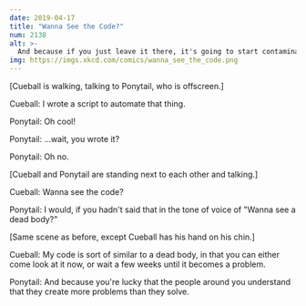 ```yaml
---
date: 2019-04-17
title: "Wanna See the Code?"
num: 2138
alt: >-
  And because if you just leave it there, it's going to start contaminating things downstream even if no one touches it directly.
img: https://imgs.xkcd.com/comics/wanna_see_the_code.png
---
```

[Cueball is walking, talking to Ponytail, who is offscreen.]

Cueball: I wrote a script to automate that thing.

Ponytail: Oh cool!

Ponytail: ...wait, you wrote it?

Ponytail: Oh no.

[Cueball and Ponytail are standing next to each other and talking.]

Cueball: Wanna see the code?

Ponytail: I would, if you hadn't said that in the tone of voice of "Wanna see a dead body?"

[Same scene as before, except Cueball has his hand on his chin.]

Cueball: My code is sort of similar to a dead body, in that you can either come look at it now, or wait a few weeks until it becomes a problem.

Ponytail: And because you're lucky that the people around you understand that they create more problems than they solve.